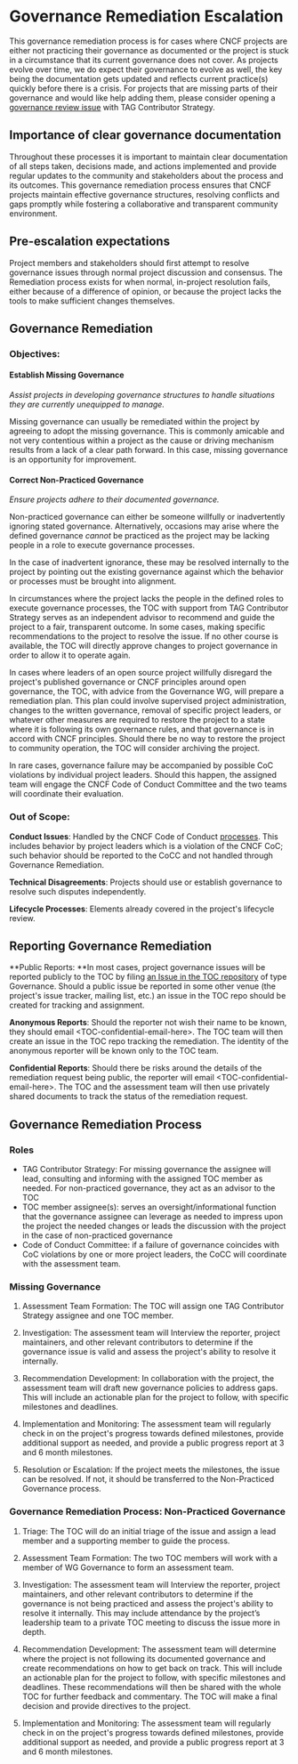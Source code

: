 # Governance Remediation Escalation 

This governance remediation process is for cases where CNCF projects are either not practicing their governance as documented or the project is stuck in a circumstance that its current governance does not cover. As projects evolve over time, we do expect their governance to evolve as well, the key being the documentation gets updated and reflects current practice(s) quickly before there is a crisis. For projects that are missing parts of their governance and would like help adding them, please consider opening a [governance review issue](https://github.com/cncf/tag-contributor-strategy/issues/new?assignees=jberkus%2Caliok%2Cgeekygirldawn&labels=wg%2Fgovernance&projects=&template=governance-review-request.yaml&title=%5BGovernance+Review%5D%3A+PROJECT+NAME) with TAG Contributor Strategy.

## Importance of clear governance documentation

Throughout these processes it is important to maintain clear documentation of all steps taken, decisions made, and actions implemented and provide regular updates to the community and stakeholders about the process and its outcomes. This governance remediation process ensures that CNCF projects maintain effective governance structures, resolving conflicts and gaps promptly while fostering a collaborative and transparent community environment.

## Pre-escalation expectations

Project members and stakeholders should first attempt to resolve governance issues through normal project discussion and consensus. The Remediation process exists for when normal, in-project resolution fails, either because of a difference of opinion, or because the project lacks the tools to make sufficient changes themselves.

## Governance Remediation

### Objectives:

#### Establish Missing Governance 

_Assist projects in developing governance structures to handle situations they are currently unequipped to manage._

Missing governance can usually be remediated within the project by agreeing to adopt the missing governance. This is commonly amicable and not very contentious within a project as the cause or driving mechanism results from a lack of a clear path forward. In this case, missing governance is an opportunity for improvement. 

#### Correct Non-Practiced Governance 

_Ensure projects adhere to their documented governance._

Non-practiced governance can either be someone willfully or inadvertently ignoring stated governance. Alternatively, occasions may arise where the defined governance _cannot_ be practiced as the project may be lacking people in a role to execute governance processes.

In the case of inadvertent ignorance, these may be resolved internally to the project by pointing out the existing governance against which the behavior or processes must be brought into alignment. 

In circumstances where the project lacks the people in the defined roles to execute governance processes, the TOC with support from TAG Contributor Strategy serves as an independent advisor to recommend and guide the project to a fair, transparent outcome. In some cases, making specific recommendations to the project to resolve the issue.  If no other course is available, the TOC will directly approve changes to project governance in order to allow it to operate again.

In cases where leaders of an open source project willfully disregard the project's published governance or CNCF principles around open governance, the TOC, with advice from the Governance WG, will prepare a remediation plan. This plan could involve supervised project administration, changes to the written governance, removal of specific project leaders, or whatever other measures are required to restore the project to a state where it is following its own governance rules, and that governance is in accord with CNCF principles. Should there be no way to restore the project to community operation, the TOC will consider archiving the project.

In rare cases, governance failure may be accompanied by possible CoC violations by individual project leaders. Should this happen, the assigned team will engage the CNCF Code of Conduct Committee and the two teams will coordinate their evaluation.

### Out of Scope:

**Conduct Issues**: Handled by the CNCF Code of Conduct [processes](https://github.com/cncf/foundation/blob/main/code-of-conduct.md#reporting). This includes behavior by project leaders which is a violation of the CNCF CoC; such behavior should be reported to the CoCC and not handled through Governance Remediation.

**Technical Disagreements**: Projects should use or establish governance to resolve such disputes independently.

**Lifecycle Processes**: Elements already covered in the project's lifecycle review.

## Reporting Governance Remediation

**Public Reports: **In most cases, project governance issues will be reported publicly to the TOC by filing [an Issue in the TOC repository](https://github.com/cncf/toc/issues) of type Governance. Should a public issue be reported in some other venue (the project's issue tracker, mailing list, etc.) an issue in the TOC repo should be created for tracking and assignment.

**Anonymous Reports**: Should the reporter not wish their name to be known, they should email &lt;TOC-confidential-email-here>.  The TOC team will then create an issue in the TOC repo tracking the remediation. The identity of the anonymous reporter will be known only to the TOC team.

**Confidential Reports**: Should there be risks around the details of the remediation request being public, the reporter will email &lt;TOC-confidential-email-here>.  The TOC and the assessment team will then use privately shared documents to track the status of the remediation request.

## Governance Remediation Process

### Roles

* TAG Contributor Strategy: For missing governance the assignee will lead, consulting and informing with the assigned TOC member as needed. For non-practiced governance, they act as an advisor to the TOC
* TOC member assignee(s): serves an oversight/informational function that the governance assignee can leverage as needed to impress upon the project the needed changes or leads the discussion with the project in the case of non-practiced governance
* Code of Conduct Committee: if a failure of governance coincides with CoC violations by one or more project leaders, the CoCC will coordinate with the assessment team.

### Missing Governance

1. Assessment Team Formation: The TOC will assign one TAG Contributor Strategy assignee and one TOC member.

2. Investigation: The assessment team will Interview the reporter, project maintainers, and other relevant contributors to determine if the governance issue is valid and assess the project's ability to resolve it internally.

3. Recommendation Development: In collaboration with the project, the assessment team will draft new governance policies to address gaps. This will include an actionable plan for the project to follow, with specific milestones and deadlines.

4. Implementation and Monitoring: The assessment team will regularly check in on the project's progress towards defined milestones, provide additional support as needed, and provide a public progress report at 3 and 6 month milestones.

5. Resolution or Escalation: If the project meets the milestones, the issue can be resolved. If not, it should be transferred to the Non-Practiced Governance process.

### Governance Remediation Process: Non-Practiced Governance

1. Triage: The TOC will do an initial triage of the issue and assign a lead member and a supporting member to guide the process.

2. Assessment Team Formation: The two TOC members will work with a member of WG Governance to form an assessment team.

3. Investigation: The assessment team will Interview the reporter, project maintainers, and other relevant contributors to determine if the governance is not being practiced and assess the project's ability to resolve it internally. This may include attendance by the project’s leadership team to a private TOC meeting to discuss the issue more in depth.

4. Recommendation Development: The assessment team will determine where the project is not following its documented governance and create recommendations on how to get back on track. This will include an actionable plan for the project to follow, with specific milestones and deadlines. These recommendations will then be shared with the whole TOC for further feedback and commentary. The TOC will make a final decision and provide directives to the project.

5. Implementation and Monitoring: The assessment team will regularly check in on the project's progress towards defined milestones, provide additional support as needed, and provide a public progress report at 3 and 6 month milestones.
